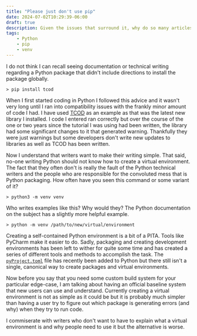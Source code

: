 ```yaml
---
title: "Please just don't use pip"
date: 2024-07-02T10:29:39-06:00
draft: true
description: Given the issues that surround it, why do so many articles, docs and posts tell people to install pip packages globally?
tags:
    - Python
    - pip
    - venv
---
```


I do not think I can recall seeing documentation or technical writing regarding a Python package that didn't include directions to install the package globally.

``` shell
> pip install tcod
```

When I first started coding in Python I followed this advice and it wasn't very long until I ran into compatibility issues with the frankly minor amount of code I had. I have used [TCOD](https://python-tcod.readthedocs.io/en/latest/index.html) as an example as that was the latest new library I installed. I code I entered ran correctly but over the course of the one or two years since the tutorial I was using had been written, the library had some significant changes to it that generated warning. Thankfully they were just warnings but some developers don't write new updates to libraries as well as TCOD has been written.

Now I understand that writers want to make their writing simple. That said, no-one writing Python should not know how to create a virtual environment. The fact that they often don't is really the fault of the Python technical writers and the people who are responsible for the convoluted mess that is Python packaging. How often have you seen this command or some variant of it?

``` shell
> python3 -m venv venv
```
Who writes examples like this? Why would they? The Python documentation on the subject has a slightly more helpful example.

``` shell
> python -m venv /path/to/new/virtual/environment
```

Creating a self-contained Python environment is a bit of a PITA. Tools like PyCharm make it easier to do. Sadly, packaging and creating development environments has been left to wither for quite some time and has created a series of different tools and methods to accomplish the task. The [`pyProject.toml`](https://packaging.python.org/en/latest/specifications/pyproject-toml/) file has recently been added to Python but there still isn't a single, canonical way to create packages and virtual environments.

Now before you say that you need some custom build system for your particular edge-case, I am talking about having an official baseline system that new users can use and understand. Currently creating a virtual environment is not as simple as it could be but it is probably much simpler than having a user try to figure out which package is generating errors (and why) when they try to run code.

I commiserate with writers who don't want to have to explain what a virtual environment is and why people need to use it but the alternative is worse.

